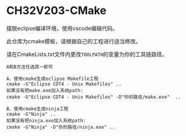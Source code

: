 # CH32V203-CMake

摆脱eclipse编译环境，使用vscode编辑代码。

此仓库为cmake模板，请根据自己的工程进行适当修改。

请在CmakeLists.txt文件内更改`TOOLPATH`的变量为你的工具链路径。

```shell
A和B方法任选其一即可

A、使用cmake生成eclipse Makefile工程
cmake -G"Eclipse CDT4 - Unix Makefiles" ..
如果没有把make.exe加入系统path:
cmake -G"Eclipse CDT4 - Unix Makefiles" -D"你的路径/make.exe"  ..

B、使用cmake生成ninja工程
cmake -G"Ninja" ..
如果没有把ninja.exe加入系统path:
cmake -G"Ninja" -D"你的路径/ninja.exe" ..
```

